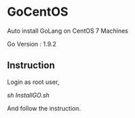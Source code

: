 # GoCentOS
Auto install GoLang on CentOS 7 Machines

Go Version : 1.9.2

## Instruction

Login as root user,

*sh InstallGO.sh*

And follow the instruction.
